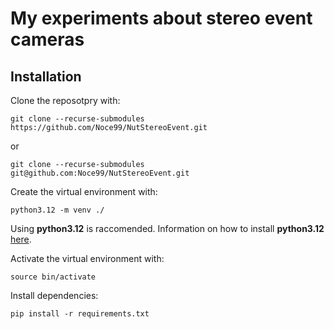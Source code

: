 # My experiments about stereo event cameras

## Installation
Clone the reposotpry with:
```
git clone --recurse-submodules https://github.com/Noce99/NutStereoEvent.git
```
or
```
git clone --recurse-submodules git@github.com:Noce99/NutStereoEvent.git
```
Create the virtual environment with:
```
python3.12 -m venv ./
```
Using **python3.12** is raccomended.
Information on how to install **python3.12** [here](https://docs.python-guide.org/starting/install3/linux/).


Activate the virtual environment with:
```
source bin/activate
```
Install dependencies:
```
pip install -r requirements.txt
```
